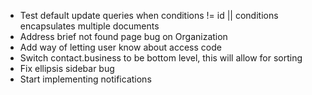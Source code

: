 * Test default update queries when conditions != id || conditions encapsulates multiple documents
* Address brief not found page bug on Organization
* Add way of letting user know about access code
* Switch contact.business to be bottom level, this will allow for sorting
* Fix ellipsis sidebar bug
* Start implementing notifications